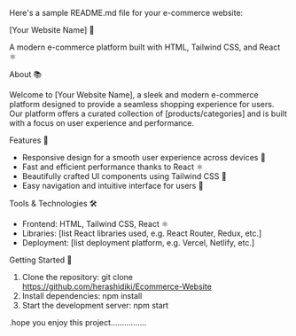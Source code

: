 
Here's a sample README.md file for your e-commerce website:

[Your Website Name] 🚀

A modern e-commerce platform built with HTML, Tailwind CSS, and React ⚛

About 📚

Welcome to [Your Website Name], a sleek and modern e-commerce platform designed to provide a seamless shopping experience for users. Our platform offers a curated collection of [products/categories] and is built with a focus on user experience and performance.

Features 🎉

- Responsive design for a smooth user experience across devices 📱
- Fast and efficient performance thanks to React ⚛
- Beautifully crafted UI components using Tailwind CSS 💅
- Easy navigation and intuitive interface for users 👥

Tools & Technologies 🛠

- Frontend: HTML, Tailwind CSS, React ⚛
- Libraries: [list React libraries used, e.g. React Router, Redux, etc.]
- Deployment: [list deployment platform, e.g. Vercel, Netlify, etc.]

Getting Started 🚀

1. Clone the repository: git clone https://github.com/herashidiki/Ecommerce-Website
2. Install dependencies: npm install
3. Start the development server: npm start

.hope you enjoy this project................



